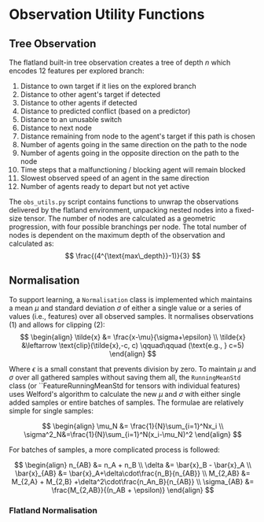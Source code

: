 # Observation Utility Functions


## Tree Observation
The flatland built-in tree observation creates a tree of depth $n$ which encodes 12 features per explored branch: 
1. Distance to own target if it lies on the explored branch
2. Distance to other agent's target if detected
3. Distance to other agents if detected
4. Distance to predicted conflict (based on a predictor)
5. Distance to an unusable switch
6. Distance to next node
7. Distance remaining from node to the agent's target if this path is chosen
8. Number of agents going in the same direction on the path to the node
9. Number of agents going in the opposite direction on the path to the node
10. Time steps that a malfunctioning / blocking agent will remain blocked
11. Slowest observed speed of an agent in the same direction
12. Number of agents ready to depart but not yet active

The ``obs_utils.py`` script contains functions to unwrap the observations delivered by the flatland environment, unpacking nested nodes into a fixed-size tensor. The number of nodes are calculated as a geometric progression, with four possible branchings per node. The total number of nodes is dependent on the maximum depth of the observation and calculated as:
$$
\frac{(4^{\text{max\_depth}}-1)}{3}
$$


## Normalisation
To support learning, a ``Normalisation`` class is implemented which maintains a mean $\mu$ and standard deviation $\sigma$ of either a single value or a series of values (i.e., features) over all observed samples. It normalises observations (1) and allows for clipping (2):
$$
\begin{align}
\tilde{x} &= \frac{x-\mu}{\sigma+\epsilon} \\ 
\tilde{x} &\leftarrow \text{clip}(\tilde{x},-c, c) \qquad\qquad (\text{e.g., } c=5)
\end{align}
$$

Where $\epsilon$ is a small constant that prevents division by zero. To maintain $\mu$ and $\sigma$ over all gathered samples without saving them all, the ``RunningMeanStd`` class (or ``FeatureRunningMeanStd for tensors with individual features) uses Welford's algorithm to calculate the new $\mu$ and $\sigma$ with either single added samples or entire batches of samples. The formulae are relatively simple for single samples:

$$
\begin{align}
\mu_N &= \frac{1}{N}\sum_{i=1}^Nx_i \\
\sigma^2_N&=\frac{1}{N}\sum_{i=1}^N(x_i-\mu_N)^2
\end{align}
$$

For batches of samples, a more complicated process is followed: 

$$
\begin{align}
n_{AB} &= n_A + n_B \\
\delta &= \bar{x}_B - \bar{x}_A \\
\bar{x}_{AB} &= \bar{x}_A+\delta\cdot\frac{n_B}{n_{AB}} \\
M_{2,AB} &= M_{2,A} + M_{2,B} +\delta^2\cdot\frac{n_An_B}{n_{AB}} \\
\sigma_{AB} &= \frac{M_{2,AB}}{(n_AB + \epsilon)}   
\end{align}
$$


### Flatland Normalisation
